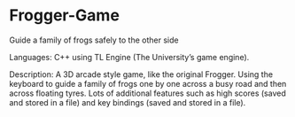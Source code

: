 # Frogger-Game
Guide a family of frogs safely to the other side

Languages: C++ using TL Engine (The University’s game engine).

Description: A 3D arcade style game, like the original Frogger. Using the keyboard to guide a family of frogs one by one across a busy road and then across floating tyres. Lots of additional features such as high scores (saved and stored in a file) and key bindings (saved and stored in a file).
